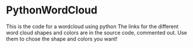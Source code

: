 # PythonWordCloud
This is the code for a wordcloud using python
The links for the different word cloud shapes and colors are in the source code, commented out.  Use them to chose the shape and colors you want!
